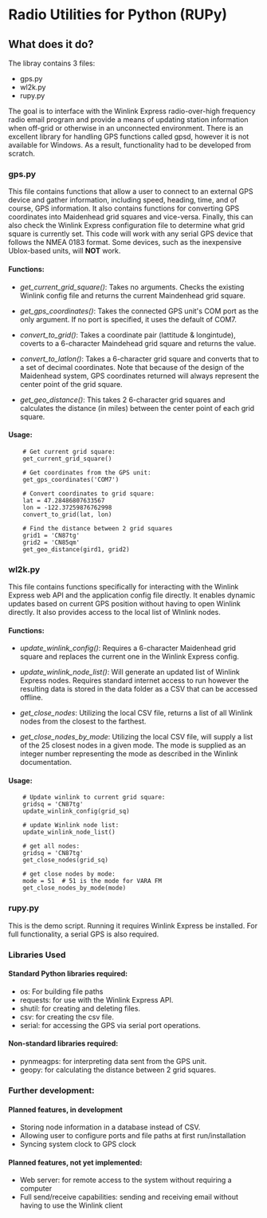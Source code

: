 # Radio Utilities for Python (RUPy)

## What does it do?
The libray contains 3 files:
- gps.py
- wl2k.py
- rupy.py

The goal is to interface with the Winlink Express radio-over-high frequency radio email program and provide a means
of updating station information when off-grid or otherwise in an unconnected environment.  There is an excellent library
for handling GPS functions called gpsd, however it is not available for Windows.  As a result, functionality had to be 
developed from scratch.

### gps.py
This file contains functions that allow a user to connect to an external GPS device and gather information,
including speed, heading, time, and of course, GPS information.  It also contains functions for converting GPS
coordinates into Maidenhead grid squares and vice-versa.  Finally, this can also check the Winlink Express configuration
file to determine what grid square is currently set.  This code will work with any serial GPS device that follows the 
NMEA 0183 format.  Some devices, such as the inexpensive Ublox-based units, will **NOT** work.

#### Functions:

- *get_current_grid_square()*: Takes no arguments.  Checks the existing Winlink config file and returns the current 
  Maindenhead grid square.
  
- *get_gps_coordinates()*: Takes the connected GPS unit's COM port as the only argument.  If no port is specified, it uses
  the default of COM7.
  
- *convert_to_grid()*: Takes a coordinate pair (lattitude & longintude), coverts to a 6-character Maindehead grid square and 
  returns the value.
  
- *convert_to_latlon()*:  Takes a 6-character grid square and converts that to a set of decimal coordinates.  Note that because 
  of the design of the Maidenhead system, GPS coordinates returned will always represent the center point of the grid square.
  
- *get_geo_distance()*: This takes 2 6-character grid squares and calculates the distance (in miles) between the center point
  of each grid square.
  
#### Usage:
```
    # Get current grid square:
    get_current_grid_square()
    
    # Get coordinates from the GPS unit:
    get_gps_coordinates('COM7')
    
    # Convert coordinates to grid square:
    lat = 47.28486807633567 
    lon = -122.37259876762998
    convert_to_grid(lat, lon)
    
    # Find the distance between 2 grid squares
    grid1 = 'CN87tg'
    grid2 = 'CN85qm'
    get_geo_distance(gird1, grid2)
```

### wl2k.py
This file contains functions specifically for interacting with the Winlink Express web API and the application config file
directly.  It enables dynamic updates based on current GPS position without having to open Winlink directly.  It also provides access
to the local list of WInlink nodes.

#### Functions:
- *update_winlink_config()*: Requires a 6-character Maidenhead grid square and replaces the current one in the Winlink Express
  config.
  
- *update_winlink_node_list()*: Will generate an updated list of Winlink Express nodes.  Requires standard internet access to run
  however the resulting data is stored in the data folder as a CSV that can be accessed offline.

- *get_close_nodes*: Utilizing the local CSV file, returns a list of all Winlink nodes from the closest to the farthest.

- *get_close_nodes_by_mode*: Utilizing the local CSV file, will supply a list of the 25 closest nodes in a given mode. The
  mode is supplied as an integer number representing the mode as described in the Winlink documentation.
  
#### Usage:
```
    # Update winlink to current grid square:
    gridsq = 'CN87tg'
    update_winlink_config(grid_sq)
    
    # update Winlink node list:
    update_winlink_node_list()
    
    # get all nodes:
    gridsq = 'CN87tg'
    get_close_nodes(grid_sq)
    
    # get close nodes by mode:
    mode = 51  # 51 is the mode for VARA FM
    get_close_nodes_by_mode(mode)
```

### rupy.py
This is the demo script.  Running it requires Winlink Express be installed.  For full functionality, a serial GPS is also required.

### Libraries Used
#### Standard Python libraries required:
- os: For building file paths
- requests: for use with the Winlink Express API.
- shutil: for creating and deleting files.
- csv: for creating the csv file.
- serial: for accessing the GPS via serial port operations.

#### Non-standard libraries required:
- pynmeagps: for interpreting data sent from the GPS unit.
- geopy: for calculating the distance between 2 grid squares.

### Further development:
#### Planned features, in development
- Storing node information in a database instead of CSV.
- Allowing user to configure ports and file paths at first run/installation
- Syncing system clock to GPS clock

#### Planned features, not yet implemented:
- Web server: for remote access to the system without requiring a computer
- Full send/receive capabilities: sending and receiving email without having to use the Winlink client


